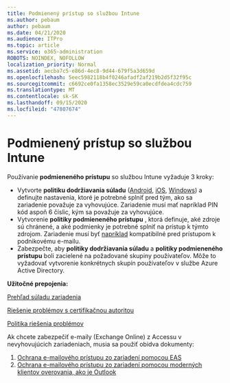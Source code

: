 ```yaml
---
title: Podmienený prístup so službou Intune
ms.author: pebaum
author: pebaum
ms.date: 04/21/2020
ms.audience: ITPro
ms.topic: article
ms.service: o365-administration
ROBOTS: NOINDEX, NOFOLLOW
localization_priority: Normal
ms.assetid: aecba7c5-e86d-4ec8-9d44-679f5a3d659d
ms.openlocfilehash: 5eec5982118b4f0246afadf2af219b2d5f32f95c
ms.sourcegitcommit: c6692ce0fa1358ec3529e59ca0ecdfdea4cdc759
ms.translationtype: MT
ms.contentlocale: sk-SK
ms.lasthandoff: 09/15/2020
ms.locfileid: "47807674"
---
```

# <a name="conditional-access-with-intune"></a>Podmienený prístup so službou Intune

Používanie  **podmieneného prístupu**  so službou Intune vyžaduje 3 kroky:

- Vytvorte  **politiku dodržiavania súladu**  ([Android](https://docs.microsoft.com/intune/compliance-policy-create-android),  [iOS](https://docs.microsoft.com/intune/compliance-policy-create-ios),  [Windows](https://docs.microsoft.com//intune/compliance-policy-create-windows)) a definujte nastavenia, ktoré je potrebné splniť pred tým, ako sa zariadenie považuje za vyhovujúce. Zariadenie musí mať napríklad PIN kód aspoň 6 číslic, kým sa považuje za vyhovujúce.
- Vytvorenie **politiky podmieneného prístupu**  , ktorá definuje, aké zdroje sú chránené, a aké podmienky je potrebné splniť na prístup k týmto zdrojom.  Zariadenie musí byť [napríklad](https://docs.microsoft.com/intune/tutorial-protect-email-on-unmanaged-devices#create-conditional-access-policies) kompatibilné pred prístupom k podnikovému e-mailu.
- Zabezpečte, aby **politiky dodržiavania súladu**  a  **politiky podmieneného prístupu**  boli zacielené na požadované skupiny používateľov. Môže to vyžadovať vytvorenie konkrétnych skupín používateľov v službe Azure Active Directory.

**Užitočné prepojenia:**

[Prehľad súladu zariadenia](https://docs.microsoft.com/intune/device-compliance-get-started)

[Riešenie problémov s certifikačnou autoritou](https://docs.microsoft.com/intune/troubleshoot-conditional-access)

[Politika riešenia problémov](https://docs.microsoft.com/intune/troubleshoot-policies-in-microsoft-intune)

Ak chcete zabezpečiť e-maily (Exchange Online) z Accessu v nevyhovujúcich zariadeniach, musia sa použiť obidva dokumenty:

1. [Ochrana e-mailového prístupu zo zariadení pomocou EAS](https://docs.microsoft.com/intune/tutorial-protect-email-on-unmanaged-devices)
2. [Ochrana e-mailového prístupu zo zariadení pomocou moderných klientov overovania, ako je Outlook](https://docs.microsoft.com/intune/tutorial-protect-email-on-enrolled-devices)